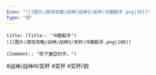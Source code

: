 ```yaml
---
Icon: "![[图片/游戏攻略/战神/战神3/奖杯/冷酷殺手.png|30]]"
Type: "铜"
---
```

```ad-common-bronze-trophy
title: (Title:: "冷酷殺手")
![[图片/游戏攻略/战神/战神3/奖杯/冷酷殺手.png|100]]

(Comment:: "砍下蓋亞的手。")
```

#战神/战神III/奖杯 #奖杯 #奖杯/铜
